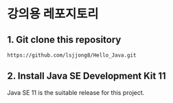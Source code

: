 # 강의용 레포지토리

## 1. Git clone this repository

```
https://github.com/lsjjong8/Hello_Java.git
```

## 2. Install Java SE Development Kit 11

Java SE 11 is the suitable release for this project.
